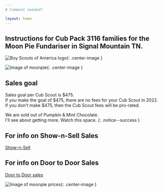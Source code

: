 ```yaml
---
# Comment needed?

layout: home
---
```


## Instructions for Cub Pack 3116 families for the Moon Pie Fundariser in Signal Mountain TN.

![Boy Scouts of America logo](https://scoutpiemaster.com/images/bsa-logo-small.png){: .center-image }
<br/>

![Image of moonpie](https://scoutpiemaster.com/images/choc-moon-pie-small.png){: .center-image }

## Sales goal 
Sales goal per Cub Scout is $475.<br/>
If you make the goal of $475, there are no fees for your Cub Scout in 2022.<br/>
If you don't make $475, then the Cub Scout fees will be pro-rated.

We are sold out of Pumpkin & Mint Chocolate.<br/>
I'll see about getting more. Watch this space.
{: .notice--success }

## For info on Show-n-Sell Sales
[Show-n-Sell](/shownsell)

## For info on Door to Door Sales
[Door to Door sales](/doortodoor)

![Image of moonpie prices](https://scoutpiemaster.com/images/prices.jpg){: .center-image }
